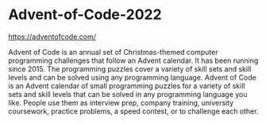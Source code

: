 # Advent-of-Code-2022
https://adventofcode.com/

Advent of Code is an annual set of Christmas-themed computer programming challenges that follow an Advent calendar. It has been running since 2015.
The programming puzzles cover a variety of skill sets and skill levels and can be solved using any programming language.
Advent of Code is an Advent calendar of small programming puzzles for a variety of skill sets and skill levels that can be solved in any programming language you like. People use them as interview prep, company training, university coursework, practice problems, a speed contest, or to challenge each other.
